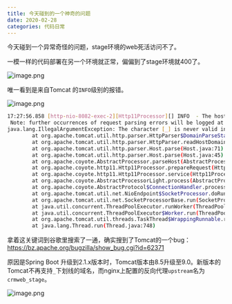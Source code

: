 ```yaml
---
title: 今天碰到的一个神奇的问题
date: 2020-02-28
categories: 代码日常
---
```


今天碰到一个异常奇怪的问题，stage环境的web死活访问不了。

一模一样的代码部署在另一个环境就正常，偏偏到了stage环境就400了。

![image.png](http://tva1.sinaimg.cn/large/bda5cd74ly1gcc9sgna6ij228019iajw.jpg)

唯一看到是来自Tomcat 的`INFO`级别的报错。

![image.png](http://tva1.sinaimg.cn/large/bda5cd74ly1gcc9v31yjgj21lw0ymkim.jpg)

```sh
17:27:56.858 [http-nio-8082-exec-2][Http11Processor][] INFO  - The host [crmweb_stage] is not valid
 Note: further occurrences of request parsing errors will be logged at DEBUG level.
java.lang.IllegalArgumentException: The character [_] is never valid in a domain name.
        at org.apache.tomcat.util.http.parser.HttpParser$DomainParseState.next(HttpParser.java:963)
        at org.apache.tomcat.util.http.parser.HttpParser.readHostDomainName(HttpParser.java:859)
        at org.apache.tomcat.util.http.parser.Host.parse(Host.java:71)
        at org.apache.tomcat.util.http.parser.Host.parse(Host.java:45)
        at org.apache.coyote.AbstractProcessor.parseHost(AbstractProcessor.java:294)
        at org.apache.coyote.http11.Http11Processor.prepareRequest(Http11Processor.java:759)
        at org.apache.coyote.http11.Http11Processor.service(Http11Processor.java:343)
        at org.apache.coyote.AbstractProcessorLight.process(AbstractProcessorLight.java:65)
        at org.apache.coyote.AbstractProtocol$ConnectionHandler.process(AbstractProtocol.java:860)
        at org.apache.tomcat.util.net.NioEndpoint$SocketProcessor.doRun(NioEndpoint.java:1598)
        at org.apache.tomcat.util.net.SocketProcessorBase.run(SocketProcessorBase.java:49)
        at java.util.concurrent.ThreadPoolExecutor.runWorker(ThreadPoolExecutor.java:1149)
        at java.util.concurrent.ThreadPoolExecutor$Worker.run(ThreadPoolExecutor.java:624)
        at org.apache.tomcat.util.threads.TaskThread$WrappingRunnable.run(TaskThread.java:61)
        at java.lang.Thread.run(Thread.java:748)
```

拿着这关键词到谷歌里搜索了一通，确实搜到了Tomcat的一个bug：https://bz.apache.org/bugzilla/show_bug.cgi?id=62371

原因是Spring Boot 升级到2.1.x版本时，Tomcat版本由8.5升级至9.0。新版本的Tomcat不再支持`_`下划线的域名，而nginx上配置的反向代理`upstream`名为`crmweb_stage`。

![image.png](http://tva1.sinaimg.cn/large/bda5cd74ly1gccbik0fi1j213g0dadh7.jpg)

